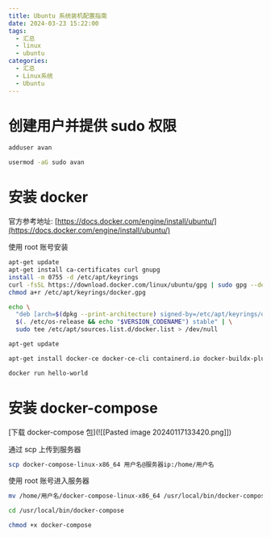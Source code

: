 ```yaml
---
title: Ubuntu 系统装机配置指南
date: 2024-03-23 15:22:00
tags:
  - 汇总
  - linux
  - ubuntu
categories:
  - 汇总
  - Linux系统
  - Ubuntu
---
```


# 创建用户并提供 sudo 权限

```bash
adduser avan

usermod -aG sudo avan
```

# 安装 docker

官方参考地址: [https://docs.docker.com/engine/install/ubuntu/](https://docs.docker.com/engine/install/ubuntu/)

使用 root 账号安装

```bash
apt-get update
apt-get install ca-certificates curl gnupg
install -m 0755 -d /etc/apt/keyrings
curl -fsSL https://download.docker.com/linux/ubuntu/gpg | sudo gpg --dearmor -o /etc/apt/keyrings/docker.gpg
chmod a+r /etc/apt/keyrings/docker.gpg

echo \
  "deb [arch=$(dpkg --print-architecture) signed-by=/etc/apt/keyrings/docker.gpg] https://download.docker.com/linux/ubuntu \
  $(. /etc/os-release && echo "$VERSION_CODENAME") stable" | \
  sudo tee /etc/apt/sources.list.d/docker.list > /dev/null

apt-get update

apt-get install docker-ce docker-ce-cli containerd.io docker-buildx-plugin docker-compose-plugin

docker run hello-world
```

# 安装 docker-compose

[下载 docker-compose 包](![[Pasted image 20240117133420.png]])

通过 scp 上传到服务器

```bash
scp docker-compose-linux-x86_64 用户名@服务器ip:/home/用户名
```

使用 root 账号进入服务器

```bash
mv /home/用户名/docker-compose-linux-x86_64 /usr/local/bin/docker-compose

cd /usr/local/bin/docker-compose

chmod +x docker-compose
```